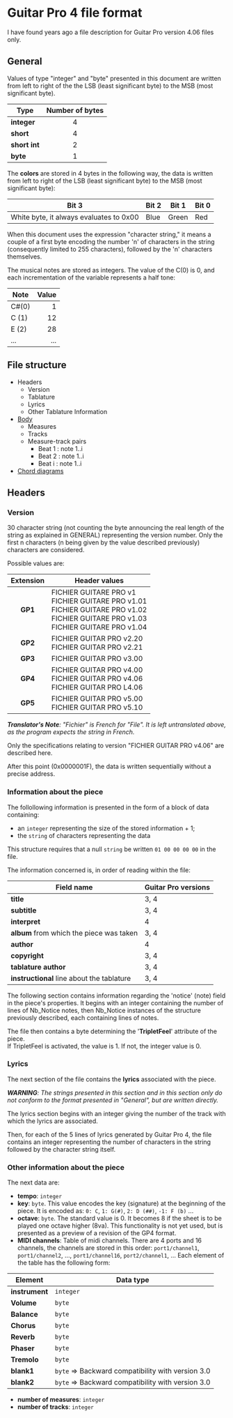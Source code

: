 # Guitar Pro 4 file format

I have found years ago a file description for Guitar Pro version 4.06 files only.

## General

Values of type "integer" and "byte" presented in this document are written from left to right of the the LSB (least significant byte) to the MSB (most significant byte).

| Type           | Number of bytes |
|----------------|:---------------:|
| **integer**    | 4               |
| **short**      | 4               |
| **short int**  | 2               |
| **byte**       | 1               |

The **colors** are stored in 4 bytes in the following way, the data is written from left to right of the LSB (least significant byte) to the MSB (most significant byte):

| Bit 3                                   | Bit 2 | Bit 1 | Bit 0 |
|-----------------------------------------|-------|-------|-------|
| White byte, it always evaluates to 0x00 | Blue  | Green | Red   |

When this document uses the expression "character string," it means a couple of a first byte encoding the number 'n' of characters in the string (consequently limited to 255 characters), followed by the 'n' characters themselves.

The musical notes are stored as integers. The value of the C(0) is 0, and each incrementation of the variable represents a half tone:

| Note   | Value |
|--------|------:|
| C#(0)  | 1     |
| C (1)  | 12    |
| E (2)  | 28    |
| ...    | ...   |

## File structure

* Headers
  * Version
  * Tablature
  * Lyrics
  * Other Tablature Information	
* [Body](FILE-STRUCTURE-BODY.md)
  * Measures
  * Tracks
  * Measure-track pairs
    * Beat 1 : note 1..i
    * Beat 2 : note 1..i
    * Beat i : note 1..i
* [Chord diagrams](FILE-STRUCTURE-CHORD-DIAGRAMS.md)

## Headers

### Version

30 character string (not counting the byte announcing the real length of the string as explained in GENERAL) representing the version number. Only the first n characters (n being given by the value described previously) characters are considered.

Possible values are:

| **Extension** | **Header values** |
|:-------------:|-------------------|
| **GP1**       | FICHIER GUITARE PRO v1<br/>FICHIER GUITARE PRO v1.01<br/>FICHIER GUITARE PRO v1.02<br/>FICHIER GUITARE PRO v1.03<br/>FICHIER GUITARE PRO v1.04  |
| **GP2**       | FICHIER GUITAR PRO v2.20<br/>FICHIER GUITAR PRO v2.21  |
| **GP3**       | FICHIER GUITAR PRO v3.00  |
| **GP4**       | FICHIER GUITAR PRO v4.00<br/>FICHIER GUITAR PRO v4.06<br/>FICHIER GUITAR PRO L4.06  |
| **GP5**       | FICHIER GUITAR PRO v5.00<br/>FICHIER GUITAR PRO v5.10  |

*__Translator's Note__: "Fichier" is French for "File".  It is left untranslated above, as the program expects the string in French.*

Only the specifications relating to version "FICHIER GUITAR PRO v4.06" are described here.

After this point (0x0000001F), the data is written sequentially without a precise address.

### Information about the piece

The follollowing information is presented in the form of a block of data containing:

* an `integer` representing the size of the stored information + 1;
* the `string` of characters representing the data

This structure requires that a null `string` be written `01 00 00 00 00` in the file.

The information concerned is, in order of reading within the file:

| Field name                                 | Guitar Pro versions |
|--------------------------------------------|---------------------|
| **title**                                  | 3, 4                |
| **subtitle**                               | 3, 4                |
| **interpret**                              |    4                |
| **album** from which the piece was taken   | 3, 4                |
| **author**                                 |    4                |
| **copyright**                              | 3, 4                |
| **tablature author**                       | 3, 4                |
| **instructional** line about the tablature | 3, 4                |

The following section contains information regarding the 'notice' (note) field in the piece's properties.
It begins with an integer containing the number of lines of Nb_Notice notes, then Nb_Notice instances of the structure previously described, each containing lines of notes.

The file then contains a byte determining the '**TripletFeel**' attribute of the piece.  
If TripletFeel is activated, the value is 1.  If not, the integer value is 0.

### Lyrics

The next section of the file contains the **lyrics** associated with the piece.

*__WARNING__: The strings presented in this section and in this section only do not conform to the format presented in "General", but are written directly.*

The lyrics section begins with an integer giving the number of the track with which the lyrics are associated.

Then, for each of the 5 lines of lyrics generated by Guitar Pro 4, the file contains an integer representing the number of characters in the string followed by the character string itself.

### Other information about the piece

The next data are:

* **tempo**: `integer`
* **key**: `byte`. This value encodes the key (signature) at the beginning of the piece. It is encoded as: `0: C`, `1: G(#)`, `2: D (##)`, `-1: F (b)` ...
* **octave**: `byte`. The standard value is 0. It becomes 8 if the sheet is to be played one octave higher (8va). This functionality is not yet used, but is presented as a preview of a revision of the GP4 format.
* **MIDI channels**: Table of midi channels.  There are 4 ports and 16 channels, the channels are stored in this order: `port1/channel1`, `port1/channel2`, ..., `port1/channel16`, `port2/channel1`, ... Each element of the table has the following form:

| Element        | Data type                                          |
|----------------|----------------------------------------------------|
| **instrument** | `integer`                                          |
| **Volume**     | `byte`                                             |
| **Balance**    | `byte`                                             |
| **Chorus**     | `byte`                                             |
| **Reverb**     | `byte`                                             |
| **Phaser**     | `byte`                                             |
| **Tremolo**    | `byte`                                             |
| **blank1**     | `byte` => Backward compatibility with version 3.0  |
| **blank2**     | `byte` => Backward compatibility with version 3.0  |

* **number of measures**: `integer`
* **number of tracks**: `integer`
